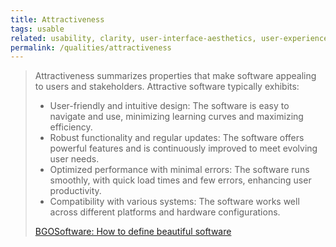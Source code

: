```yaml
---
title: Attractiveness
tags: usable
related: usability, clarity, user-interface-aesthetics, user-experience, user-assistance
permalink: /qualities/attractiveness
---
```


>Attractiveness summarizes properties that make software appealing to users and stakeholders. Attractive software typically exhibits:
>
>* User-friendly and intuitive design: The software is easy to navigate and use, minimizing learning curves and maximizing efficiency.
>* Robust functionality and regular updates: The software offers powerful features and is continuously improved to meet evolving user needs.
>* Optimized performance with minimal errors: The software runs smoothly, with quick load times and few errors, enhancing user productivity.
>* Compatibility with various systems: The software works well across different platforms and hardware configurations.
>
> [BGOSoftware: How to define beautiful software](https://www.bgosoftware.com/blog/how-to-define-beautiful-software-5-key-characteristics/)